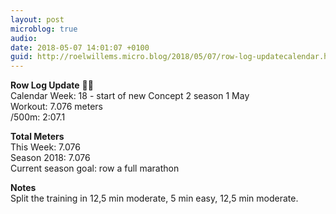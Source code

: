 ```yaml
---
layout: post
microblog: true
audio: 
date: 2018-05-07 14:01:07 +0100
guid: http://roelwillems.micro.blog/2018/05/07/row-log-updatecalendar.html
---
```

**Row Log Update** 🚣‍♂️  
Calendar Week: 18 - start of new Concept 2 season 1 May  
Workout: 7.076 meters  
/500m: 2:07.1  

**Total Meters**  
This Week: 7.076  
Season 2018: 7.076  
Current season goal: row a full marathon  

**Notes**  
Split the training in 12,5 min moderate, 5 min easy, 12,5 min moderate.
